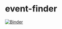 # event-finder

[![Binder](https://mybinder.org/badge_logo.svg)](https://mybinder.org/v2/gh/7yl4r/event-finder/HEAD)
